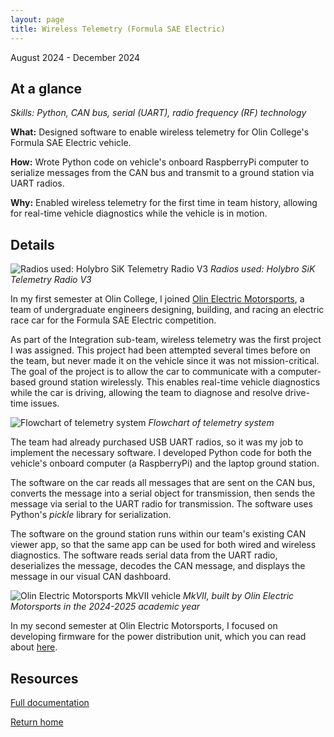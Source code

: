 ```yaml
---
layout: page
title: Wireless Telemetry (Formula SAE Electric)
---
```


August 2024 - December 2024

## At a glance

_Skills: Python, CAN bus, serial (UART), radio frequency (RF) technology_

**What:** Designed software to enable wireless telemetry for Olin College's Formula SAE Electric vehicle.

**How:** Wrote Python code on vehicle's onboard RaspberryPi computer to serialize messages from the CAN bus and transmit to a ground station via UART radios.

**Why:** Enabled wireless telemetry for the first time in team history, allowing for real-time vehicle diagnostics while the vehicle is in motion.

## Details

![Radios used: Holybro SiK Telemetry Radio V3]({{site.url}}/assets/images/rft-.jpg)
_Radios used: Holybro SiK Telemetry Radio V3_

<p> In my first semester at Olin College, I joined <a href="https://www.instagram.com/olinelectricmotorsports/" target="_blank">Olin Electric Motorsports</a>, a team of undergraduate engineers designing, building, and racing an electric race car for the Formula SAE Electric competition.</p>

As part of the Integration sub-team, wireless telemetry was the first project I was assigned. This project had been attempted several times before on the team, but never made it on the vehicle since it was not mission-critical. The goal of the project is to allow the car to communicate with a computer-based ground station wirelessly. This enables real-time vehicle diagnostics while the car is driving, allowing the team to diagnose and resolve drive-time issues.

![Flowchart of telemetry system]({{site.url}}/assets/images/rft-2.jpg)
_Flowchart of telemetry system_

The team had already purchased USB UART radios, so it was my job to implement the necessary software. I developed Python code for both the vehicle's onboard computer (a RaspberryPi) and the laptop ground station.

The software on the car reads all messages that are sent on the CAN bus, converts the message into a serial object for transmission, then sends the message via serial to the UART radio for transmission. The software uses Python's _pickle_ library for serialization.

The software on the ground station runs within our team's existing CAN viewer app, so that the same app can be used for both wired and wireless diagnostics. The software reads serial data from the UART radio, deserializes the message, decodes the CAN message, and displays the message in our visual CAN dashboard.

![Olin Electric Motorsports MkVII vehicle]({{site.url}}/assets/images/rft-3.png)
_MkVII, built by Olin Electric Motorsports in the 2024-2025 academic year_

In my second semester at Olin Electric Motorsports, I focused on developing firmware for the power distribution unit, which you can read about [here]({{site.url}}/projects/pdu_firmware).

## Resources

<p><a href="https://coda.io/d/_dLTyp9cQyXS/RF-Telemetry-System_suVogLCA" target="_blank">Full documentation</a></p>

[Return home]({{site.url}})
